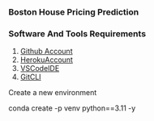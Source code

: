 ### Boston House Pricing Prediction
### Software And Tools Requirements
 1. [Github Account](https://github.com)
 2. [HerokuAccount](https://heroku.com)
 3. [VSCodeIDE](https://code.visualstudio.com/)
 4. [GitCLI](https://git-scm.com/book/en/v2Getting-Started-The-Command-Line)

Create a new environment

conda create -p venv python==3.11 -y
